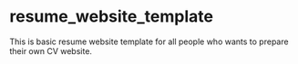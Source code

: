 # resume_website_template

This is basic resume website template for all people who wants to prepare their own CV website.
